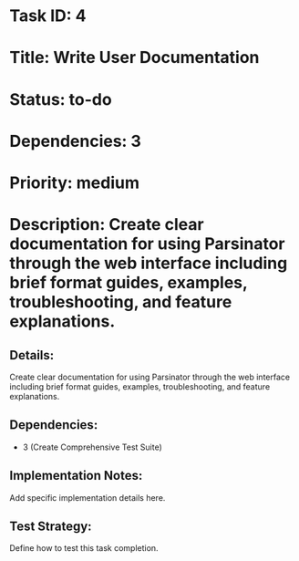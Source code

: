 # Task ID: 4
# Title: Write User Documentation
# Status: to-do
# Dependencies: 3
# Priority: medium
# Description: Create clear documentation for using Parsinator through the web interface including brief format guides, examples, troubleshooting, and feature explanations.

## Details:
Create clear documentation for using Parsinator through the web interface including brief format guides, examples, troubleshooting, and feature explanations.

## Dependencies:
- 3 (Create Comprehensive Test Suite)

## Implementation Notes:
Add specific implementation details here.

## Test Strategy:
Define how to test this task completion.
